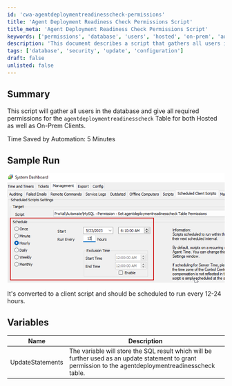 ```yaml
---
id: 'cwa-agentdeploymentreadinesscheck-permissions'
title: 'Agent Deployment Readiness Check Permissions Script'
title_meta: 'Agent Deployment Readiness Check Permissions Script'
keywords: ['permissions', 'database', 'users', 'hosted', 'on-prem', 'automation']
description: 'This document describes a script that gathers all users in the database and grants the necessary permissions for the agentdeploymentreadinesscheck table for both Hosted and On-Prem Clients. The script is designed to save time by automating the permission assignment process and should be scheduled to run every 12-24 hours.'
tags: ['database', 'security', 'update', 'configuration']
draft: false
unlisted: false
---
```

## Summary

This script will gather all users in the database and give all required permissions for the `agentdeploymentreadinesscheck` Table for both Hosted as well as On-Prem Clients.

Time Saved by Automation: 5 Minutes

## Sample Run

![Sample Run](../../../static/img/MySQL---Permission---Set-agentdeploymentreadinesscheck-Table-Permissions/image_1.png)

It's converted to a client script and should be scheduled to run every 12-24 hours.

## Variables

| Name            | Description                                                                                             |
|-----------------|---------------------------------------------------------------------------------------------------------|
| UpdateStatements | The variable will store the SQL result which will be further used as an update statement to grant permission to the agentdeploymentreadinesscheck table. |



